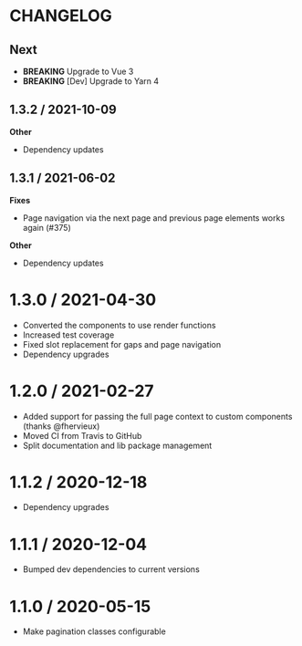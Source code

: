 # CHANGELOG

## Next

- **BREAKING** Upgrade to Vue 3
- **BREAKING** [Dev] Upgrade to Yarn 4

## 1.3.2 / 2021-10-09

**Other**

- Dependency updates

## 1.3.1 / 2021-06-02

**Fixes**

- Page navigation via the next page and previous
  page elements works again (#375)

**Other**

- Dependency updates

1.3.0 / 2021-04-30
==================

  * Converted the components to use render functions
  * Increased test coverage
  * Fixed slot replacement for gaps and page navigation
  * Dependency upgrades

1.2.0 / 2021-02-27
==================

  * Added support for passing the full page context to custom components (thanks @fhervieux)
  * Moved CI from Travis to GitHub
  * Split documentation and lib package management

1.1.2 / 2020-12-18
==================

  * Dependency upgrades

1.1.1 / 2020-12-04
==================

  * Bumped dev dependencies to current versions

1.1.0 / 2020-05-15
==================

  * Make pagination classes configurable
